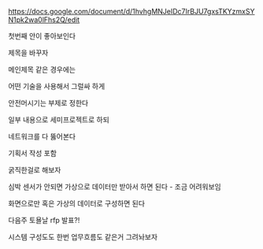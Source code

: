 

https://docs.google.com/document/d/1hvhgMNJeIDc7IrBJU7gxsTKYzmxSYN1pk2wa0lFhs2Q/edit

첫번째 안이 좋아보인다

제목을 바꾸자

메인제목 같은 경우에는 

어떤 기술을 사용해서 그럴싸 하게

안전머시기는 부제로 정한다

일부 내용으로 세미프로젝트로 하되

네트워크를 다 뚫어본다 

기획서 작성 포함

굵직한걸로 해보자

심박 센서가 안되면 가상으로 데이터만 받아서 하면 된다 -  조금 어려워보임

화면으로만 혹은 가상의 데이터로 구성하면 된다

다음주 토욜날 rfp 발표?!

시스템 구성도도 한번 업무흐름도 같은거 그려놔보자



